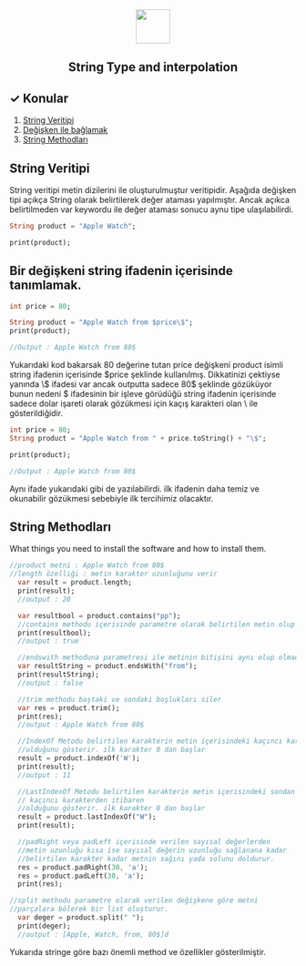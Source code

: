 <div align="center">
<img src="https://storage.googleapis.com/cms-storage-bucket/ec64036b4eacc9f3fd73.svg" height="60">

## String Type and interpolation
</div>

## ✓ Konular

1. [String Veritipi](#stringtype)
2. [Değişken ile bağlamak](#variablesbuild)
3. [String Methodları](#stringmethods)

## String Veritipi <a name = "stringtype"></a>

String veritipi metin dizilerini ile oluşturulmuştur veritipidir. Aşağıda değişken tipi açıkça String olarak belirtilerek değer ataması yapılmıştır. Ancak açıkca belirtilmeden var keywordu ile değer ataması sonucu aynu tipe ulaşılabilirdi.

```dart
String product = "Apple Watch";

print(product);
```

## Bir değişkeni string ifadenin içerisinde tanımlamak. <a name = "variablesbuild"></a>

```dart
int price = 80;

String product = "Apple Watch from $price\$";
print(product);

//Output : Apple Watch from 80$
```
Yukarıdaki kod bakarsak 80 değerine tutan price değişkeni product isimli string ifadenin içerisinde \$price şeklinde kullanılmış. Dikkatinizi çektiyse yanında \\$ ifadesi var ancak outputta sadece 80$ şeklinde gözüküyor bunun nedeni $ ifadesinin bir işleve görüdüğü string ifadenin içerisinde sadece dolar işareti olarak gözükmesi için kaçış karakteri olan \ ile gösterildiğidir.

```dart
int price = 80;
String product = "Apple Watch from " + price.toString() + "\$";

print(product);

//Output : Apple Watch from 80$
```
Aynı ifade yukarıdaki gibi de yazılabilirdi. ilk ifadenin daha temiz ve okunabilir gözükmesi sebebiyle ilk tercihimiz olacaktır.

## String Methodları <a name = "stringmethods"></a>

What things you need to install the software and how to install them.

```dart
//product metni : Apple Watch from 80$
//length özelliği : metin karakter uzunluğunu verir
  var result = product.length;
  print(result);
  //output : 20

  var resultbool = product.contains("pp");
  //contains methodu içerisinde parametre olarak belirtilen metin olup olmadığına bakar.
  print(resultbool);
  //output : true

  //endswith methoduna parametresi ile metinin bitişini aynı olup olmadığına bakar
  var resultString = product.endsWith("from");
  print(resultString);
  //output : false

  //trim methodu baştaki ve sondaki boşlukları siler
  var res = product.trim();
  print(res);
  //output : Apple Watch from 80$

  //IndexOf Metodu belirtilen karakterin metin içerisindeki kaçıncı karakterden itibaren
  //olduğunu gösterir. ilk karakter 0 dan başlar
  result = product.indexOf('W');
  print(result);
  //output : 11

  //LastIndexOf Metodu belirtilen karakterin metin içerisindeki sondan ilk W değeri baştan
  // kaçıncı karakterden itibaren
  //olduğunu gösterir. ilk karakter 0 dan başlar
  result = product.lastIndexOf("W");
  print(result);

  //padRight veya padLeft içerisinde verilen sayısal değerlerden
  //metin uzunluğu kısa ise sayısal değerin uzunluğu sağlanana kadar
  //belirtilen karakter kadar metnin sağını yada solunu doldurur.
  res = product.padRight(30, 'a');
  res = product.padLeft(30, 'a');
  print(res);

//split methodu parametre olarak verilen değişkene göre metni
//parçalara bölerek bir list oluşturur.
  var deger = product.split(" ");
  print(deger);
  //output : [Apple, Watch, from, 80$]d
```

Yukarıda stringe göre bazı önemli method ve özellikler gösterilmiştir. 

